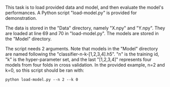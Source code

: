 This task is to load provided data and model, and then evaluate the model's performances. A Python script "load-model.py" is provided for demonstration.

The data is stored in the "Data" directory, namely "X.npy" and "Y.npy". They are loaded at line 69 and 70 in "load-model.py". The models are stored in the "Model" directory.

The script needs 2 arguments. Note that models in the "Model" directory are named following the "classifier-n-k-[1,2,3,4].h5". "n" is the training id, "k" is the hyper-parameter set, and the last "[1,2,3,4]" represents four models from four folds in cross validation. In the provided example, n=2 and k=0, so this script should be ran with:
```
python load-model.py --n 2 --k 0
```
